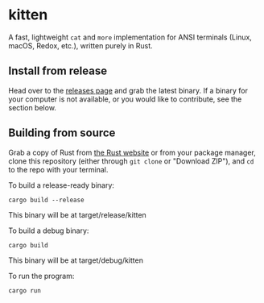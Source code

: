 # kitten
A fast, lightweight `cat` and `more` implementation for ANSI terminals (Linux, macOS, Redox, etc.), written purely in Rust.

## Install from release
Head over to the [releases page](https://github.com/appleplectic/kitten/releases/latest) and grab the latest binary. If a binary for your computer is not available, or you would like to contribute, see the section below.

## Building from source
Grab a copy of Rust from [the Rust website](https://www.rust-lang.org/) or from your package manager, clone this repository (either through `git clone` or "Download ZIP"), and `cd` to the repo with your terminal. 

To build a release-ready binary:
```
cargo build --release
```
This binary will be at target/release/kitten

To build a debug binary:
```
cargo build
```
This binary will be at target/debug/kitten

To run the program:
```
cargo run
```